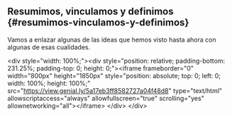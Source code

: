 ## Resumimos, vinculamos y definimos {#resumimos-vinculamos-y-definimos}

Vamos a enlazar algunas de las ideas que hemos visto hasta ahora con algunas de esas cualidades.

&lt;div style=&quot;width: 100%;&quot;&gt;&lt;div style=&quot;position: relative; padding-bottom: 231.25%; padding-top: 0; height: 0;&quot;&gt;&lt;iframe frameborder=&quot;0&quot; width=&quot;800px&quot; height=&quot;1850px&quot; style=&quot;position: absolute; top: 0; left: 0; width: 100%; height: 100%;&quot; src=&quot;https://view.genial.ly/5a17eb3ff8582727a04f48d8&quot; type=&quot;text/html&quot; allowscriptaccess=&quot;always&quot; allowfullscreen=&quot;true&quot; scrolling=&quot;yes&quot; allownetworking=&quot;all&quot;&gt;&lt;/iframe&gt; &lt;/div&gt; &lt;/div&gt;